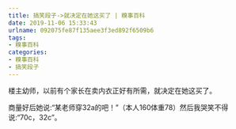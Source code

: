 ```yaml
---
title: 搞笑段子->就决定在她这买了 | 糗事百科
date: 2019-11-06 15:33:43
urlname: 092075fe87f135aee3f3ed892f6509b6
tags: 
- 糗事百科
categories:
- 糗事百科
- 搞笑段子
---
```

楼主幼师，以前有个家长在卖内衣正好有所需，就决定在她这买了。

商量好后她说:“某老师穿32a的吧！”（本人160体重78）然后我哭笑不得说:“70c，32c”。


